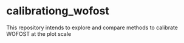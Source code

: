 # calibrationg_wofost
This repository intends to explore and compare methods to calibrate WOFOST at the plot scale
